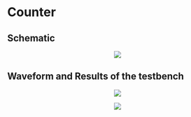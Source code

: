 # Counter

## Schematic

<p align = "center">
  <img src = "https://github.com/petergad14/VeriRISC-processor/assets/139645814/0bdf018d-d072-4154-aa65-bdf7ae49e3dc">
</p>

## Waveform and Results of the testbench
<p align = "center">
  <img src = "https://github.com/petergad14/VeriRISC-processor/assets/139645814/fbd948c7-190b-487a-b4fc-73bd7245f1ad">
</p>

<p align = "center">
  <img src = "https://github.com/petergad14/VeriRISC-processor/assets/139645814/0a6a9d34-a627-4621-9bd5-5bac9e215dce">
</p>

